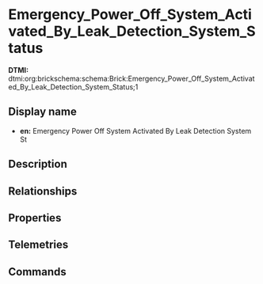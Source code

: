 # Emergency_Power_Off_System_Activated_By_Leak_Detection_System_Status
**DTMI:** dtmi:org:brickschema:schema:Brick:Emergency_Power_Off_System_Activated_By_Leak_Detection_System_Status;1
## Display name
- **en:** Emergency Power Off System Activated By Leak Detection System St
## Description
## Relationships
## Properties
## Telemetries
## Commands

